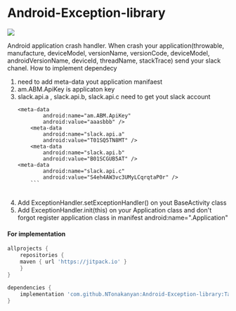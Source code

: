 # Android-Exception-library

[![](https://jitpack.io/v/NTonakanyan/Android-Exception-library.svg)](https://jitpack.io/#NTonakanyan/Android-Exception-library)

Android application crash handler.
When crash your application(throwable, manufacture, deviceModel, versionName, versionCode, deviceModel, androidVersionName, deviceId, threadName, stackTrace) send your slack chanel.
How to implement dependecy
1. need to add meta-data yout application manifaest 
2. am.ABM.ApiKey is applicaton key
3. slack.api.a , slack.api.b, slack.api.c need to get yout slack account 
 	```manifest 
	<meta-data
            android:name="am.ABM.ApiKey"
            android:value="aaasbbb" />
        <meta-data
            android:name="slack.api.a"
            android:value="T01SQ5TN8MT" />
        <meta-data
            android:name="slack.api.b"
            android:value="B01SCGUB5AT" />
	<meta-data
            android:name="slack.api.c"
            android:value="S4eh4AW3vc3UMyLCqrqtaP0r" />
	    ```
	    
4. Add ExceptionHandler.setExceptionHandler() on yout BaseActivity class
5. Add ExceptionHandler.init(this) on your Application class and don't forgot register application class in manifest android:name=".Application"

####  For implementation

```gradle
allprojects {
    repositories {
	maven { url 'https://jitpack.io' }
    }
}
	
dependencies {
	implementation 'com.github.NTonakanyan:Android-Exception-library:Tag'
}
```
